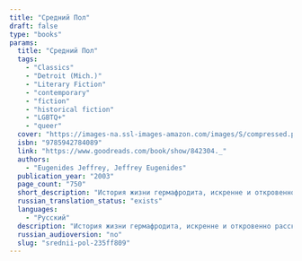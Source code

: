 ```yaml
---
title: "Средний Пол"
draft: false
type: "books"
params:
  title: "Средний Пол"
  tags:
    - "Classics"
    - "Detroit (Mich.)"
    - "Literary Fiction"
    - "contemporary"
    - "fiction"
    - "historical fiction"
    - "LGBTQ+"
    - "queer"
  cover: "https://images-na.ssl-images-amazon.com/images/S/compressed.photo.goodreads.com/books/1603873546i/842304.jpg"
  isbn: "9785942784089"
  link: "https://www.goodreads.com/book/show/842304._"
  authors:
    - "Eugenides Jeffrey, Jeffrey Eugenides"
  publication_year: "2003"
  page_count: "750"
  short_description: "История жизни гермафродита, искренне и откровенно рассказанная от первого лица. Повествование ведется на фоне исторических, общественно-политических и социальных коллизий XX века, определивших..."
  russian_translation_status: "exists"
  languages:
    - "Русский"
  description: "История жизни гермафродита, искренне и откровенно рассказанная от первого лица. Повествование ведется на фоне исторических, общественно-политических и социальных коллизий XX века, определивших судьбу нескольких поколений греческой семьи и в результате предопределивших жизнь главного героя."
  russian_audioversion: "no"
  slug: "srednii-pol-235ff809"
---
```

